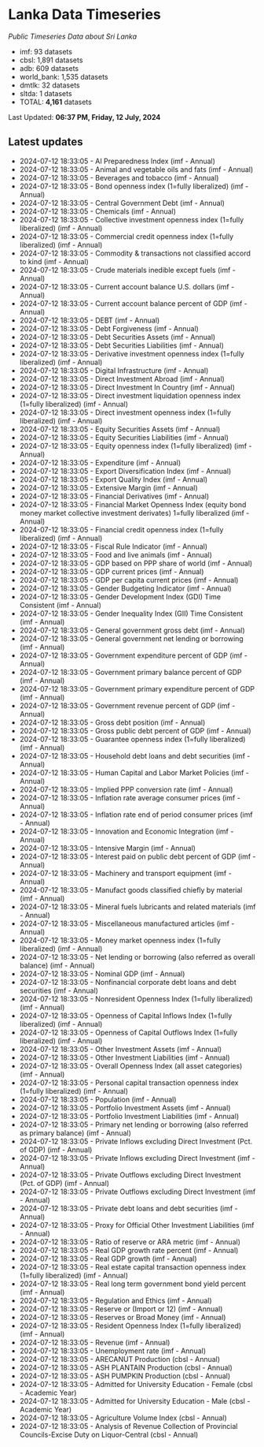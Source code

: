 # Lanka Data Timeseries
*Public Timeseries Data about Sri Lanka*

* imf: 93 datasets
* cbsl: 1,891 datasets
* adb: 609 datasets
* world_bank: 1,535 datasets
* dmtlk: 32 datasets
* sltda: 1 datasets
* TOTAL: **4,161** datasets

Last Updated: **06:37 PM, Friday, 12 July, 2024**

## Latest updates

* 2024-07-12 18:33:05 - AI Preparedness Index (imf - Annual)
* 2024-07-12 18:33:05 - Animal and vegetable oils and fats (imf - Annual)
* 2024-07-12 18:33:05 - Beverages and tobacco (imf - Annual)
* 2024-07-12 18:33:05 - Bond openness index (1=fully liberalized) (imf - Annual)
* 2024-07-12 18:33:05 - Central Government Debt (imf - Annual)
* 2024-07-12 18:33:05 - Chemicals (imf - Annual)
* 2024-07-12 18:33:05 - Collective investment openness index (1=fully liberalized) (imf - Annual)
* 2024-07-12 18:33:05 - Commercial credit openness index (1=fully liberalized) (imf - Annual)
* 2024-07-12 18:33:05 - Commodity & transactions not classified accord to kind (imf - Annual)
* 2024-07-12 18:33:05 - Crude materials inedible except fuels (imf - Annual)
* 2024-07-12 18:33:05 - Current account balance U.S. dollars (imf - Annual)
* 2024-07-12 18:33:05 - Current account balance percent of GDP (imf - Annual)
* 2024-07-12 18:33:05 - DEBT (imf - Annual)
* 2024-07-12 18:33:05 - Debt Forgiveness (imf - Annual)
* 2024-07-12 18:33:05 - Debt Securities Assets (imf - Annual)
* 2024-07-12 18:33:05 - Debt Securities Liabilities (imf - Annual)
* 2024-07-12 18:33:05 - Derivative investment openness index (1=fully liberalized) (imf - Annual)
* 2024-07-12 18:33:05 - Digital Infrastructure (imf - Annual)
* 2024-07-12 18:33:05 - Direct Investment Abroad (imf - Annual)
* 2024-07-12 18:33:05 - Direct Investment In Country (imf - Annual)
* 2024-07-12 18:33:05 - Direct investment liquidation openness index (1=fully liberalized) (imf - Annual)
* 2024-07-12 18:33:05 - Direct investment openness index (1=fully liberalized) (imf - Annual)
* 2024-07-12 18:33:05 - Equity Securities Assets (imf - Annual)
* 2024-07-12 18:33:05 - Equity Securities Liabilities (imf - Annual)
* 2024-07-12 18:33:05 - Equity openness index (1=fully liberalized) (imf - Annual)
* 2024-07-12 18:33:05 - Expenditure (imf - Annual)
* 2024-07-12 18:33:05 - Export Diversification Index (imf - Annual)
* 2024-07-12 18:33:05 - Export Quality Index (imf - Annual)
* 2024-07-12 18:33:05 - Extensive Margin (imf - Annual)
* 2024-07-12 18:33:05 - Financial Derivatives (imf - Annual)
* 2024-07-12 18:33:05 - Financial Market Openness Index (equity bond money market collective investment derivates) 1=fully liberalized (imf - Annual)
* 2024-07-12 18:33:05 - Financial credit openness index (1=fully liberalized) (imf - Annual)
* 2024-07-12 18:33:05 - Fiscal Rule Indicator (imf - Annual)
* 2024-07-12 18:33:05 - Food and live animals (imf - Annual)
* 2024-07-12 18:33:05 - GDP based on PPP share of world (imf - Annual)
* 2024-07-12 18:33:05 - GDP current prices (imf - Annual)
* 2024-07-12 18:33:05 - GDP per capita current prices (imf - Annual)
* 2024-07-12 18:33:05 - Gender Budgeting Indicator (imf - Annual)
* 2024-07-12 18:33:05 - Gender Development Index (GDI) Time Consistent (imf - Annual)
* 2024-07-12 18:33:05 - Gender Inequality Index (GII) Time Consistent (imf - Annual)
* 2024-07-12 18:33:05 - General government gross debt (imf - Annual)
* 2024-07-12 18:33:05 - General government net lending or borrowing (imf - Annual)
* 2024-07-12 18:33:05 - Government expenditure percent of GDP (imf - Annual)
* 2024-07-12 18:33:05 - Government primary balance percent of GDP (imf - Annual)
* 2024-07-12 18:33:05 - Government primary expenditure percent of GDP (imf - Annual)
* 2024-07-12 18:33:05 - Government revenue percent of GDP (imf - Annual)
* 2024-07-12 18:33:05 - Gross debt position (imf - Annual)
* 2024-07-12 18:33:05 - Gross public debt percent of GDP (imf - Annual)
* 2024-07-12 18:33:05 - Guarantee openness index (1=fully liberalized) (imf - Annual)
* 2024-07-12 18:33:05 - Household debt loans and debt securities (imf - Annual)
* 2024-07-12 18:33:05 - Human Capital and Labor Market Policies (imf - Annual)
* 2024-07-12 18:33:05 - Implied PPP conversion rate (imf - Annual)
* 2024-07-12 18:33:05 - Inflation rate average consumer prices (imf - Annual)
* 2024-07-12 18:33:05 - Inflation rate end of period consumer prices (imf - Annual)
* 2024-07-12 18:33:05 - Innovation and Economic Integration (imf - Annual)
* 2024-07-12 18:33:05 - Intensive Margin (imf - Annual)
* 2024-07-12 18:33:05 - Interest paid on public debt percent of GDP (imf - Annual)
* 2024-07-12 18:33:05 - Machinery and transport equipment (imf - Annual)
* 2024-07-12 18:33:05 - Manufact goods classified chiefly by material (imf - Annual)
* 2024-07-12 18:33:05 - Mineral fuels lubricants and related materials (imf - Annual)
* 2024-07-12 18:33:05 - Miscellaneous manufactured articles (imf - Annual)
* 2024-07-12 18:33:05 - Money market openness index (1=fully liberalized) (imf - Annual)
* 2024-07-12 18:33:05 - Net lending or borrowing (also referred as overall balance) (imf - Annual)
* 2024-07-12 18:33:05 - Nominal GDP (imf - Annual)
* 2024-07-12 18:33:05 - Nonfinancial corporate debt loans and debt securities (imf - Annual)
* 2024-07-12 18:33:05 - Nonresident Openness Index (1=fully liberalized) (imf - Annual)
* 2024-07-12 18:33:05 - Openness of Capital Inflows Index (1=fully liberalized) (imf - Annual)
* 2024-07-12 18:33:05 - Openness of Capital Outflows Index (1=fully liberalized) (imf - Annual)
* 2024-07-12 18:33:05 - Other Investment Assets (imf - Annual)
* 2024-07-12 18:33:05 - Other Investment Liabilities (imf - Annual)
* 2024-07-12 18:33:05 - Overall Openness Index (all asset categories) (imf - Annual)
* 2024-07-12 18:33:05 - Personal capital transaction openness index (1=fully liberalized) (imf - Annual)
* 2024-07-12 18:33:05 - Population (imf - Annual)
* 2024-07-12 18:33:05 - Portfolio Investment Assets (imf - Annual)
* 2024-07-12 18:33:05 - Portfolio Investment Liabilities (imf - Annual)
* 2024-07-12 18:33:05 - Primary net lending or borrowing (also referred as primary balance) (imf - Annual)
* 2024-07-12 18:33:05 - Private Inflows excluding Direct Investment (Pct. of GDP) (imf - Annual)
* 2024-07-12 18:33:05 - Private Inflows excluding Direct Investment (imf - Annual)
* 2024-07-12 18:33:05 - Private Outflows excluding Direct Investment (Pct. of GDP) (imf - Annual)
* 2024-07-12 18:33:05 - Private Outflows excluding Direct Investment (imf - Annual)
* 2024-07-12 18:33:05 - Private debt loans and debt securities (imf - Annual)
* 2024-07-12 18:33:05 - Proxy for Official Other Investment Liabilities (imf - Annual)
* 2024-07-12 18:33:05 - Ratio of reserve or ARA metric (imf - Annual)
* 2024-07-12 18:33:05 - Real GDP growth rate percent (imf - Annual)
* 2024-07-12 18:33:05 - Real GDP growth (imf - Annual)
* 2024-07-12 18:33:05 - Real estate capital transaction openness index (1=fully liberalized) (imf - Annual)
* 2024-07-12 18:33:05 - Real long term government bond yield percent (imf - Annual)
* 2024-07-12 18:33:05 - Regulation and Ethics (imf - Annual)
* 2024-07-12 18:33:05 - Reserve or (Import or 12) (imf - Annual)
* 2024-07-12 18:33:05 - Reserves or Broad Money (imf - Annual)
* 2024-07-12 18:33:05 - Resident Openness Index (1=fully liberalized) (imf - Annual)
* 2024-07-12 18:33:05 - Revenue (imf - Annual)
* 2024-07-12 18:33:05 - Unemployment rate (imf - Annual)
* 2024-07-12 18:33:05 - ARECANUT Production (cbsl - Annual)
* 2024-07-12 18:33:05 - ASH PLANTAIN Production (cbsl - Annual)
* 2024-07-12 18:33:05 - ASH PUMPKIN Production (cbsl - Annual)
* 2024-07-12 18:33:05 - Admitted for University Education - Female (cbsl - Academic Year)
* 2024-07-12 18:33:05 - Admitted for University Education - Male (cbsl - Academic Year)
* 2024-07-12 18:33:05 - Agriculture Volume Index (cbsl - Annual)
* 2024-07-12 18:33:05 - Analysis of Revenue Collection of Provincial Councils-Excise Duty on Liquor-Central (cbsl - Annual)